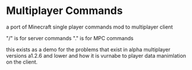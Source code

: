 # Multiplayer Commands
a port of Minecraft single player commands mod to multiplayer client

"/" is for server commands 
"." is for MPC commands

this exists as a demo for the problems that exist in alpha multiplayer versions a1.2.6 and lower and how it is vurnabe to player data manimlation on the client.
